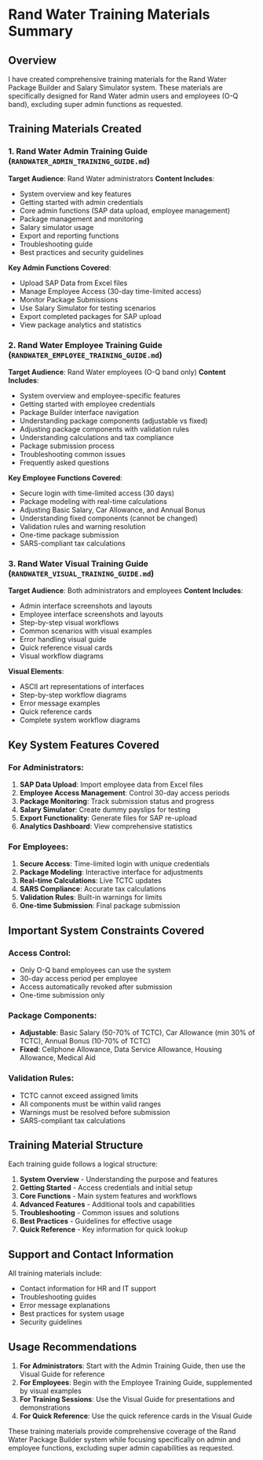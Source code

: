 # Rand Water Training Materials Summary

## Overview

I have created comprehensive training materials for the Rand Water Package Builder and Salary Simulator system. These materials are specifically designed for Rand Water admin users and employees (O-Q band), excluding super admin functions as requested.

## Training Materials Created

### 1. Rand Water Admin Training Guide (`RANDWATER_ADMIN_TRAINING_GUIDE.md`)
**Target Audience**: Rand Water administrators
**Content Includes**:
- System overview and key features
- Getting started with admin credentials
- Core admin functions (SAP data upload, employee management)
- Package management and monitoring
- Salary simulator usage
- Export and reporting functions
- Troubleshooting guide
- Best practices and security guidelines

**Key Admin Functions Covered**:
- Upload SAP Data from Excel files
- Manage Employee Access (30-day time-limited access)
- Monitor Package Submissions
- Use Salary Simulator for testing scenarios
- Export completed packages for SAP upload
- View package analytics and statistics

### 2. Rand Water Employee Training Guide (`RANDWATER_EMPLOYEE_TRAINING_GUIDE.md`)
**Target Audience**: Rand Water employees (O-Q band only)
**Content Includes**:
- System overview and employee-specific features
- Getting started with employee credentials
- Package Builder interface navigation
- Understanding package components (adjustable vs fixed)
- Adjusting package components with validation rules
- Understanding calculations and tax compliance
- Package submission process
- Troubleshooting common issues
- Frequently asked questions

**Key Employee Functions Covered**:
- Secure login with time-limited access (30 days)
- Package modeling with real-time calculations
- Adjusting Basic Salary, Car Allowance, and Annual Bonus
- Understanding fixed components (cannot be changed)
- Validation rules and warning resolution
- One-time package submission
- SARS-compliant tax calculations

### 3. Rand Water Visual Training Guide (`RANDWATER_VISUAL_TRAINING_GUIDE.md`)
**Target Audience**: Both administrators and employees
**Content Includes**:
- Admin interface screenshots and layouts
- Employee interface screenshots and layouts
- Step-by-step visual workflows
- Common scenarios with visual examples
- Error handling visual guide
- Quick reference visual cards
- Visual workflow diagrams

**Visual Elements**:
- ASCII art representations of interfaces
- Step-by-step workflow diagrams
- Error message examples
- Quick reference cards
- Complete system workflow diagrams

## Key System Features Covered

### For Administrators:
1. **SAP Data Upload**: Import employee data from Excel files
2. **Employee Access Management**: Control 30-day access periods
3. **Package Monitoring**: Track submission status and progress
4. **Salary Simulator**: Create dummy payslips for testing
5. **Export Functionality**: Generate files for SAP re-upload
6. **Analytics Dashboard**: View comprehensive statistics

### For Employees:
1. **Secure Access**: Time-limited login with unique credentials
2. **Package Modeling**: Interactive interface for adjustments
3. **Real-time Calculations**: Live TCTC updates
4. **SARS Compliance**: Accurate tax calculations
5. **Validation Rules**: Built-in warnings for limits
6. **One-time Submission**: Final package submission

## Important System Constraints Covered

### Access Control:
- Only O-Q band employees can use the system
- 30-day access period per employee
- Access automatically revoked after submission
- One-time submission only

### Package Components:
- **Adjustable**: Basic Salary (50-70% of TCTC), Car Allowance (min 30% of TCTC), Annual Bonus (10-70% of TCTC)
- **Fixed**: Cellphone Allowance, Data Service Allowance, Housing Allowance, Medical Aid

### Validation Rules:
- TCTC cannot exceed assigned limits
- All components must be within valid ranges
- Warnings must be resolved before submission
- SARS-compliant tax calculations

## Training Material Structure

Each training guide follows a logical structure:
1. **System Overview** - Understanding the purpose and features
2. **Getting Started** - Access credentials and initial setup
3. **Core Functions** - Main system features and workflows
4. **Advanced Features** - Additional tools and capabilities
5. **Troubleshooting** - Common issues and solutions
6. **Best Practices** - Guidelines for effective usage
7. **Quick Reference** - Key information for quick lookup

## Support and Contact Information

All training materials include:
- Contact information for HR and IT support
- Troubleshooting guides
- Error message explanations
- Best practices for system usage
- Security guidelines

## Usage Recommendations

1. **For Administrators**: Start with the Admin Training Guide, then use the Visual Guide for reference
2. **For Employees**: Begin with the Employee Training Guide, supplemented by visual examples
3. **For Training Sessions**: Use the Visual Guide for presentations and demonstrations
4. **For Quick Reference**: Use the quick reference cards in the Visual Guide

These training materials provide comprehensive coverage of the Rand Water Package Builder system while focusing specifically on admin and employee functions, excluding super admin capabilities as requested.
